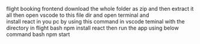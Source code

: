 flight booking frontend
download the whole folder as zip and then extract it all 
then open vscode to this file dir and open terminal and  
install react in you pc by using this command in vscode teminal with the directory in flight 
bash 
npm install react
then run the app using below command
bash
npm start
